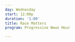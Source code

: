 ```yaml
---
day: Wednesday
start: 12:00p
duration: '1:00'
title: Race Matters
program: Progressive News Hour

---
```

